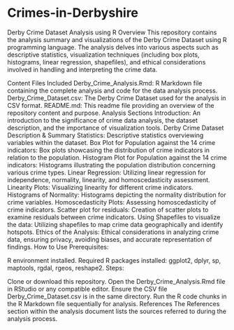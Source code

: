 # Crimes-in-Derbyshire
Derby Crime Dataset Analysis using R
Overview
This repository contains the analysis summary and visualizations of the Derby Crime Dataset using R programming language. The analysis delves into various aspects such as descriptive statistics, visualization techniques (including box plots, histograms, linear regression, shapefiles), and ethical considerations involved in handling and interpreting the crime data.

Content
Files Included
Derby_Crime_Analysis.Rmd: R Markdown file containing the complete analysis and code for the data analysis process.
Derby_Crime_Dataset.csv: The Derby Crime Dataset used for the analysis in CSV format.
README.md: This readme file providing an overview of the repository content and purpose.
Analysis Sections
Introduction: An introduction to the significance of crime data analysis, the dataset description, and the importance of visualization tools.
Derby Crime Dataset Description & Summary Statistics: Descriptive statistics overviewing variables within the dataset.
Box Plot for Population against the 14 crime indicators: Box plots showcasing the distribution of crime indicators in relation to the population.
Histogram Plot for Population against the 14 crime indicators: Histograms illustrating the population distribution concerning various crime types.
Linear Regression: Utilizing linear regression for independence, normality, linearity, and homoscedasticity assessment.
Linearity Plots: Visualizing linearity for different crime indicators.
Histograms of Normality: Histograms depicting the normality distribution for crime variables.
Homoscedasticity Plots: Assessing homoscedasticity of crime indicators.
Scatter plot for residuals: Creation of scatter plots to examine residuals between crime indicators.
Using Shapefiles to visualize the data: Utilizing shapefiles to map crime data geographically and identify hotspots.
Ethics of the Analysis: Ethical considerations in analyzing crime data, ensuring privacy, avoiding biases, and accurate representation of findings.
How to Use
Prerequisites:

R environment installed.
Required R packages installed: ggplot2, dplyr, sp, maptools, rgdal, rgeos, reshape2.
Steps:

Clone or download this repository.
Open the Derby_Crime_Analysis.Rmd file in RStudio or any compatible editor.
Ensure the CSV file Derby_Crime_Dataset.csv is in the same directory.
Run the R code chunks in the R Markdown file sequentially for analysis.
References
The References section within the analysis document lists the sources referred to during the analysis process.

